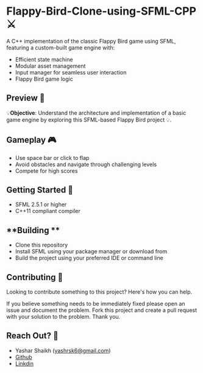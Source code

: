 **Flappy-Bird-Clone-using-SFML-CPP** ⚔️
==========================

A C++ implementation of the classic Flappy Bird game using SFML, featuring a custom-built game engine with:

* Efficient state machine
* Modular asset management
* Input manager for seamless user interaction
* Flappy Bird game logic

**Preview 👀**
----------
💡**Objective**: Understand the architecture and implementation of a basic game engine by exploring this SFML-based Flappy Bird project 💡.


**Gameplay 🎮**
------------
* Use space bar or click to flap
* Avoid obstacles and navigate through challenging levels
* Compete for high scores
  

**Getting Started 📃**
--------------
* SFML 2.5.1 or higher
* C++11 compliant compiler

**Building **
--------------
* Clone this repository
* Install SFML using your package manager or download from 
* Build the project using your preferred IDE or command line
  
**Contributing 💪**
--------------
Looking to contribute something to this project? Here's how you can help.

If you believe something needs to be immediately fixed please open an issue and document the problem. 
Fork this project and create a pull request with your solution to the problem. Thank you.

**Reach Out? 💬**
----------

* Yashar Shaikh (yashrsk6@gmail.com)
* [Github](https://github.com/YasharShaikh)
* [Linkdin](https://www.linkedin.com/in/yashar-shaikh/)
